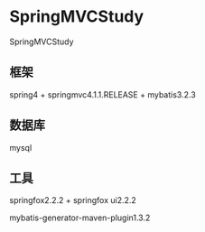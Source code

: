 # SpringMVCStudy
SpringMVCStudy

## 框架
spring4 + springmvc4.1.1.RELEASE + mybatis3.2.3

## 数据库
mysql

## 工具
springfox2.2.2 + springfox ui2.2.2

mybatis-generator-maven-plugin1.3.2
